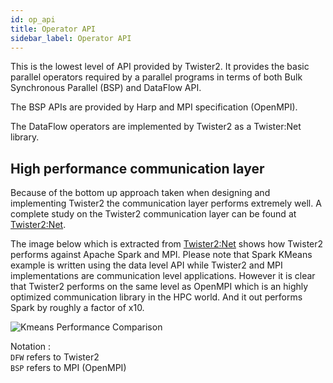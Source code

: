 ```yaml
---
id: op_api
title: Operator API
sidebar_label: Operator API
---
```


This is the lowest level of API provided by Twister2. It provides the basic parallel operators required
by a parallel programs in terms of both Bulk Synchronous Parallel (BSP) and DataFlow API. 

The BSP APIs are provided by Harp and MPI specification (OpenMPI).

The DataFlow operators are implemented by Twister2 as a Twister:Net library.

## High performance communication layer

Because of the bottom up approach taken when designing and implementing Twister2 the communication 
layer performs extremely well. A complete study on the Twister2 communication layer can be found at
[Twister2:Net](https://www.computer.org/csdl/proceedings/cloud/2018/7235/00/723501a383-abs.html). 

The image below which is extracted from [Twister2:Net](https://www.computer.org/csdl/proceedings/cloud/2018/7235/00/723501a383-abs.html) shows how
Twister2 performs against Apache Spark and MPI. Please note that Spark KMeans example is written using the data level API 
while Twister2 and MPI implementations are communication level applications. However it is clear that Twister2 performs on the same
level as OpenMPI which is an highly optimized communication library in the HPC world. And it out performs Spark by roughly a factor of x10.

![Kmeans Performance Comparison](assets/kmeans_comparison_low.png)

Notation :   
`DFW` refers to Twister2  
`BSP` refers to MPI (OpenMPI)  
 
